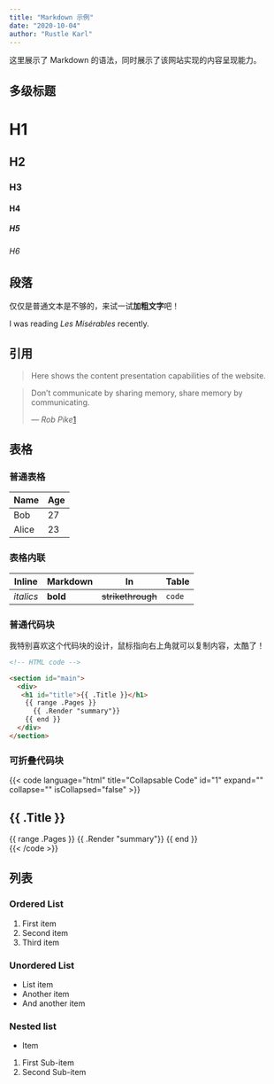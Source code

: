 ```yaml
---
title: "Markdown 示例"
date: "2020-10-04"
author: "Rustle Karl"
---
```


这里展示了 Markdown 的语法，同时展示了该网站实现的内容呈现能力。

## 多级标题

# H1

## H2

### H3

#### H4

##### H5

###### H6

## 段落

仅仅是普通文本是不够的，来试一试**加粗文字**吧！

I was reading *Les Misérables* recently.

## 引用

> Here shows the content presentation capabilities of the website.

> Don’t communicate by sharing memory, share memory by communicating.
>
> — *Rob Pike*[1](#引用)

## 表格

### 普通表格

| Name | Age |
| ----- | ---- |
| Bob | 27 |
| Alice | 23 |

### 表格内联

| Inline | Markdown | In | Table  |
| --------- | --------- | --------- | --------- |
| *italics* | **bold** | ~~strikethrough~~ | `code` |

### 普通代码块

我特别喜欢这个代码块的设计，鼠标指向右上角就可以复制内容，太酷了！

```html
<!-- HTML code -->

<section id="main">
  <div>
   <h1 id="title">{{ .Title }}</h1>
    {{ range .Pages }}
      {{ .Render "summary"}}
    {{ end }}
  </div>
</section>
```

### 可折叠代码块

{{< code language="html" title="Collapsable Code" id="1" expand="" collapse="" isCollapsed="false" >}}
<!-- HTML code -->

<section id="main">
  <div>
   <h1 id="title">{{ .Title }}</h1>
    {{ range .Pages }}
      {{ .Render "summary"}}
    {{ end }}
  </div>
</section>
{{< /code >}}

## 列表

### Ordered List

1. First item
2. Second item
3. Third item

### Unordered List

- List item
- Another item
- And another item

### Nested list

- Item

1. First Sub-item
2. Second Sub-item
